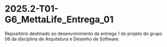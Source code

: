 # 2025.2-T01-G6_MettaLife_Entrega_01
Repositório destinado ao desenvolvimento da entrega 1 do projeto do grupo 06 da disciplina de Arquitetura e Desenho de Software.
